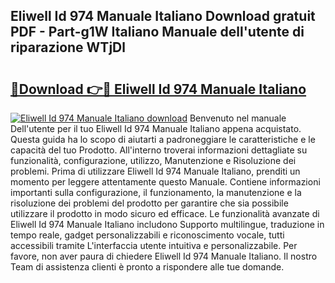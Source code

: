 ## Eliwell Id 974 Manuale Italiano Download gratuit PDF - Part-g1W Italiano Manuale dell'utente di riparazione WTjDl

# <h2><a href="http://dfb8vq.blite.top/?on=Eliwell+Id+974+Manuale+Italiano">🔗Download 👉🔴 Eliwell Id 974 Manuale Italiano</a></h2>

[![Eliwell Id 974 Manuale Italiano download](https://i.imgur.com/lujVjoI.png)](http://dfb8vq.blite.top/?on=Eliwell+Id+974+Manuale+Italiano)
Benvenuto nel manuale Dell'utente per il tuo Eliwell Id 974 Manuale Italiano appena acquistato. Questa guida ha lo scopo di aiutarti a padroneggiare le caratteristiche e le capacità del tuo Prodotto. All'interno troverai informazioni dettagliate su funzionalità, configurazione, utilizzo, Manutenzione e Risoluzione dei problemi. Prima di utilizzare Eliwell Id 974 Manuale Italiano, prenditi un momento per leggere attentamente questo Manuale. Contiene informazioni importanti sulla configurazione, il funzionamento, la manutenzione e la risoluzione dei problemi del prodotto per garantire che sia possibile utilizzare il prodotto in modo sicuro ed efficace. Le funzionalità avanzate di Eliwell Id 974 Manuale Italiano includono Supporto multilingue, traduzione in tempo reale, gadget personalizzabili e riconoscimento vocale, tutti accessibili tramite L'interfaccia utente intuitiva e personalizzabile. Per favore, non aver paura di chiedere Eliwell Id 974 Manuale Italiano. Il nostro Team di assistenza clienti è pronto a rispondere alle tue domande.
